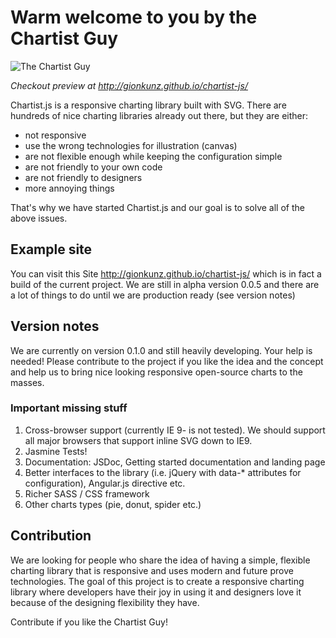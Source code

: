 # Warm welcome to you by the Chartist Guy

![The Chartist Guy](https://raw.github.com/gionkunz/chartist-js/develop/source/images/chartist-guy.png "The Chartist Guy")

*Checkout preview at http://gionkunz.github.io/chartist-js/*

Chartist.js is a responsive charting library built with SVG. There are hundreds of nice charting libraries already
out there, but they are either:

* not responsive
* use the wrong technologies for illustration (canvas)
* are not flexible enough while keeping the configuration simple
* are not friendly to your own code
* are not friendly to designers
* more annoying things

That's why we have started Chartist.js and our goal is to solve all of the above issues.

## Example site

You can visit this Site http://gionkunz.github.io/chartist-js/ which is in fact a build of the current project.
We are still in alpha version 0.0.5 and there are a lot of things to do until we are production ready (see version notes)

## Version notes

We are currently on version 0.1.0 and still heavily developing. Your help is needed! Please contribute
to the project if you like the idea and the concept and help us to bring nice looking responsive open-source charts
to the masses.

### Important missing stuff

1. Cross-browser support (currently IE 9- is not tested). We should support all major browsers that support inline SVG down to IE9.
2. Jasmine Tests!
3. Documentation: JSDoc, Getting started documentation and landing page
4. Better interfaces to the library (i.e. jQuery with data-* attributes for configuration), Angular.js directive etc.
5. Richer SASS / CSS framework
6. Other charts types (pie, donut, spider etc.)

## Contribution

We are looking for people who share the idea of having a simple, flexible charting library that is responsive and uses
modern and future prove technologies. The goal of this project is to create a responsive charting library where developers
have their joy in using it and designers love it because of the designing flexibility they have.

Contribute if you like the Chartist Guy!